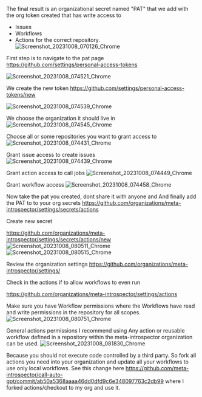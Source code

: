 The final result is an organizational secret named "PAT" 
that we add with the org token created that has write access to 
* Issues
* Workflows
* Actions
for the correct repository.
![Screenshot_20231008_070126_Chrome](https://github.com/meta-introspector/call-auto-gpt/assets/16427113/41c88aba-a715-4bcb-8a67-3b0b8d1bd3b5)

First step is to navigate to the pat page
https://github.com/settings/personal-access-tokens

![Screenshot_20231008_074521_Chrome](https://github.com/meta-introspector/call-auto-gpt/assets/16427113/912973a8-33ce-4c98-b0d3-d1d3354b28ae)

We create the new token
https://github.com/settings/personal-access-tokens/new

![Screenshot_20231008_074539_Chrome](https://github.com/meta-introspector/call-auto-gpt/assets/16427113/5a1e562e-ed7a-47a3-93a9-524a01efa800)

We choose the organization it should live in
![Screenshot_20231008_074545_Chrome](https://github.com/meta-introspector/call-auto-gpt/assets/16427113/096337db-ee13-4528-9bf4-f79be35bd371)

Choose all or some repositories you want to grant access to
![Screenshot_20231008_074431_Chrome](https://github.com/meta-introspector/call-auto-gpt/assets/16427113/a177db73-66c0-4201-aac0-d026456ea500)

Grant issue access to create issues
![Screenshot_20231008_074439_Chrome](https://github.com/meta-introspector/call-auto-gpt/assets/16427113/0969c57e-3971-4ae0-979b-0362dc35a3fe)

Grant action access to call jobs
![Screenshot_20231008_074449_Chrome](https://github.com/meta-introspector/call-auto-gpt/assets/16427113/56f30964-874a-4b89-b6bd-6802d098ca39)

Grant workflow access
![Screenshot_20231008_074458_Chrome](https://github.com/meta-introspector/call-auto-gpt/assets/16427113/62b929a5-238b-4461-9ee2-8adbc400800a)

Now take the pat you created, dont share it with anyone and And finally add the PAT to 
 to your org secrets 
https://github.com/organizations/meta-introspector/settings/secrets/actions

Create new secret 

https://github.com/organizations/meta-introspector/settings/secrets/actions/new 
![Screenshot_20231008_080511_Chrome](https://github.com/meta-introspector/call-auto-gpt/assets/16427113/e961eb02-7720-493b-aee4-19e4bf9e1aca)
![Screenshot_20231008_080515_Chrome](https://github.com/meta-introspector/call-auto-gpt/assets/16427113/53c69c32-e336-43bb-aa42-d5c4c404377e)


Review the organization settings 
https://github.com/organizations/meta-introspector/settings/


Check in the actions if to allow workflows to even run

https://github.com/organizations/meta-introspector/settings/actions

Make sure you have Workflow permissions where the Workflows have read and write permissions in the repository for all scopes.
![Screenshot_20231008_080751_Chrome](https://github.com/meta-introspector/call-auto-gpt/assets/16427113/6bb25635-97a0-4611-9c88-ec98b05e51bd)

General actions permissions
I recommend using Any action or reusable workflow defined in a repository within the meta-introspector organization can be used.
 ![Screenshot_20231008_081830_Chrome](https://github.com/meta-introspector/call-auto-gpt/assets/16427113/93e56312-f240-4b3a-ac0c-d8c912b7b09e)

Because you should not execute code controlled by a third party. So fork all actions you need into your organization and update all your workflows to use only local workflows. See this change here 
https://github.com/meta-introspector/call-auto-gpt/commit/ab50a5368aaaa46dd0dfd9c6e348097763c2db99 where I forked actions/checkout to my org and use it. 

